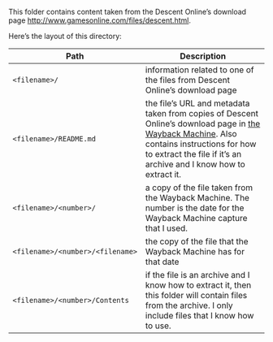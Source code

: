 This folder contains content taken from the Descent Online’s download page <http://www.gamesonline.com/files/descent.html>.

Here’s the layout of this directory:

|Path                             |Description                                                                                                                                                                                                                                 |
|---------------------------------|--------------------------------------------------------------------------------------------------------------------------------------------------------------------------------------------------------------------------------------------|
|`<filename>/`                    |information related to one of the files from Descent Online’s download page                                                                                                                                                                 |
|`<filename>/README.md`           |the file’s URL and metadata taken from copies of Descent Online’s download page in [the Wayback Machine](https://web.archive.org/). Also contains instructions for how to extract the file if it’s an archive and I know how to extract it. |
|`<filename>/<number>/`           |a copy of the file taken from the Wayback Machine. The number is the date for the Wayback Machine capture that I used.                                                                                                                      |
|`<filename>/<number>/<filename>` |the copy of the file that the Wayback Machine has for that date                                                                                                                                                                             |
|`<filename>/<number>/Contents`   |if the file is an archive and I know how to extract it, then this folder will contain files from the archive. I only include files that I know how to use.                                                                                  |
